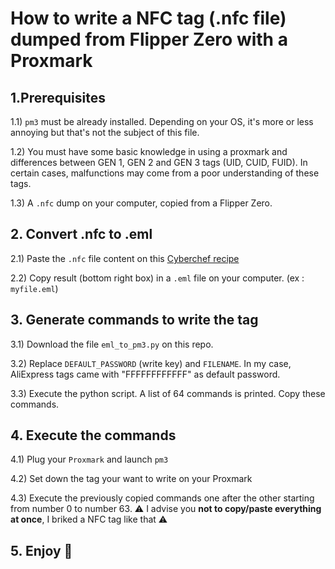 # How to write a NFC tag (.nfc file) dumped from Flipper Zero with a Proxmark

## 1.Prerequisites

1.1) `pm3` must be already installed. Depending on your OS, it's more or less annoying but that's not the subject of this file.

1.2) You must have some basic knowledge in using a proxmark and differences between GEN 1, GEN 2 and GEN 3 tags (UID, CUID, FUID). In certain cases, malfunctions may come from a poor understanding of these tags.

1.3) A `.nfc` dump on your computer, copied from a Flipper Zero.

## 2. Convert .nfc to .eml

2.1) Paste the `.nfc` file content on this [Cyberchef recipe](https://gchq.github.io/CyberChef/#recipe=Regular_expression('User%20defined','Block%20%5C%5Cd*:%20(.*)',true,true,false,false,false,false,'List%20capture%20groups')Find_/_Replace(%7B'option':'Regex','string':'%20'%7D,'',true,false,true,false))

2.2) Copy result (bottom right box) in a `.eml` file on your computer. (ex : `myfile.eml`)

## 3. Generate commands to write the tag

3.1) Download the file `eml_to_pm3.py` on this repo.

3.2) Replace `DEFAULT_PASSWORD` (write key) and `FILENAME`. In my case, AliExpress tags came with "FFFFFFFFFFFF" as default password.

3.3) Execute the python script. A list of 64 commands is printed. Copy these commands.

## 4. Execute the commands

4.1) Plug your `Proxmark` and launch `pm3`

4.2) Set down the tag your want to write on your Proxmark

4.3) Execute the previously copied commands one after the other starting from number 0 to number 63. ⚠️ I advise you **not to copy/paste everything at once**, I briked a NFC tag like that ⚠️

## 5. Enjoy 🎉


